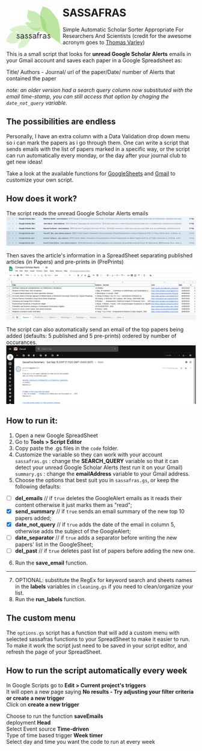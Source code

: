 # SASSAFRAS <img align="left" src="img_/sassafras.png" width="150">

Simple Automatic Scholar Sorter Appropriate For Researchers And Scientists (credit for the awesome acronym goes to [Thomas Varley](https://github.com/ThosV))

This is a small script that looks for **unread Google Scholar Alerts** emails in your Gmail account and saves each paper in a Google Spreadsheet as:

  Title/ Authors - Journal/ url of the paper/Date/ number of Alerts that contained the paper  
  
  *note: an older version had a search query column now substituted with the email time-stamp, you can still access that option by chaging the `date_not_query` variable.*
  
## The possibilities are endless
Personally, I have an extra column with a Data Validation drop down menu so i can mark the papers as i go through them. One can write a script that sends emails with the list of papers marked in a specific way, or the script can run automatically every monday, or the day after your journal club to get new ideas! 

Take a look at the available functions for [GoogleSheets](https://developers.google.com/apps-script/reference/spreadsheet/spreadsheet-app) and [Gmail](https://developers.google.com/apps-script/reference/gmail/gmail-app) to customize your own script.
  
## How does it work?
The script reads the unread Google Scholar Alerts emails
![Gmail alerts](img_/gmail_GSalerts.png)

Then saves the article's information in a SpreadSheet separating published articles (in Papers) and pre-prints in (PrePrints)
![Google sheet](img_/gsheet_GSalerts.png)

The script can also automatically send an email of the top papers being added 
(defaults: 5 published and 5 pre-prints) ordered by number of occurances.
![Gmail summary](img_/sampleemail_GSalerts.png)

## How to run it:
1. Open a new Google SpreadSheet
2. Go to **Tools > Script Editor**
3. Copy paste the .gs files in the `code` folder.
4. Customize the variable so they can work with your account   
  `sassafras.gs` : change the **SEARCH_QUERY** variable so that it can detect your unread Google Scholar Alerts (test run it on your Gmail)  
  `summary.gs` : change the **emailAddress** variable to your Gmail address.
5. Choose the options that best suit you in `sassafras.gs`, or keep the following defaults:

  - [ ] **del_emails** // if `true` deletes the GoogleAlert emails as it reads their content otherwise it just marks them as "read";  
  - [x] **send_summary** // if `true` sends an email summary of the new top 10 papers added;  
  - [x] **date_not_query** // if `true` adds the date of the email in column 5, otherwise adds the subject of the GoogleAlert;
  - [ ] **date_separator** // if `true` adds a separator before writing the new papers' list in the GoogleSheet;
  - [ ] **del_past** // if `true` deletes past list of papers before adding the new one.
6. Run the **save_email** function.
---
7. OPTIONAL: substitute the RegEx for keyword search and sheets names in the **labels** variables in `cleaning.gs` if you need to clean/organize your list.
8. Run the **run_labels** function.

## The custom menu
The `options.gs` script has a function that will add a custom menu with selected sassafras functions to your SpreadSheet to make it easier to run.  
To make it work the script just need to be saved in your script editor, and refresh the page of your SpreadSheet.

## How to run the script automatically every week
In Google Scripts go to **Edit > Current project's triggers**  
It will open a new page saying **No results - Try adjusting your filter criteria or create a new trigger**  
Click on **create a new trigger**  

  Choose to run the function **saveEmails**  
  deployment **Head**  
  Select Event source **Time-driven**  
  Type of time based trigger **Week timer**  
  Select day and time you want the code to run at every week
